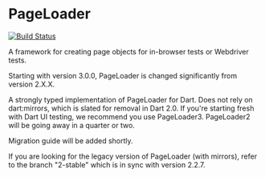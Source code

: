 PageLoader
==========

[![Build Status](https://travis-ci.org/google/pageloader.svg?branch=master)](https://travis-ci.org/google/pageloader)

A framework for creating page objects for in-browser tests or Webdriver tests.

Starting with version 3.0.0, PageLoader is changed significantly from version
2.X.X.

A strongly typed implementation of PageLoader for Dart. Does not rely on
dart:mirrors, which is slated for removal in Dart 2.0. If you're starting fresh with
Dart UI testing, we recommend you use PageLoader3. PageLoader2 will be going away
in a quarter or two.

Migration guide will be added shortly.

If you are looking for the legacy version of PageLoader (with mirrors), refer
to the branch "2-stable" which is in sync with version 2.2.7.
